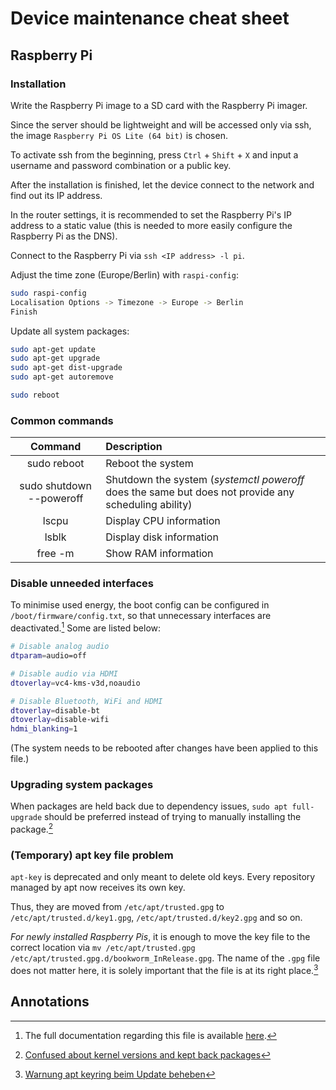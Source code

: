 # Device maintenance cheat sheet

## Raspberry Pi

### Installation

Write the Raspberry Pi image to a SD card with the Raspberry Pi imager.

Since the server should be lightweight and will be accessed only via ssh, the image `Raspberry Pi OS Lite (64 bit)` is chosen.

To activate ssh from the beginning, press `Ctrl` + `Shift` + `X` and input a username and password combination or a public key.

After the installation is finished, let the device connect to the network and find out its IP address.

In the router settings, it is recommended to set the Raspberry Pi's IP address to a static value (this is needed to more easily configure the Raspberry Pi as the DNS).

Connect to the Raspberry Pi via `ssh <IP address> -l pi`.

Adjust the time zone (Europe/Berlin) with `raspi-config`:

```sh
sudo raspi-config
Localisation Options -> Timezone -> Europe -> Berlin
Finish
```

Update all system packages:

```sh
sudo apt-get update 
sudo apt-get upgrade 
sudo apt-get dist-upgrade 
sudo apt-get autoremove

sudo reboot
```

### Common commands

| Command | Description |
| :-: | :-- |
| sudo reboot | Reboot the system |
| sudo shutdown --poweroff | Shutdown the system (*systemctl poweroff* does the same but does not provide any scheduling ability) |
| lscpu | Display CPU information |
| lsblk | Display disk information |
| free -m | Show RAM information |

### Disable unneeded interfaces

To minimise used energy, the boot config can be configured in `/boot/firmware/config.txt`, so that unnecessary interfaces are deactivated.[^pihole-boot] Some are listed below:

```sh
# Disable analog audio
dtparam=audio=off

# Disable audio via HDMI
dtoverlay=vc4-kms-v3d,noaudio

# Disable Bluetooth, WiFi and HDMI
dtoverlay=disable-bt
dtoverlay=disable-wifi
hdmi_blanking=1
```

(The system needs to be rebooted after changes have been applied to this file.)

### Upgrading system packages

When packages are held back due to dependency issues, `sudo apt full-upgrade` should be preferred instead of trying to manually installing the package.[^full-upgrade]

### (Temporary) apt key file problem

`apt-key` is deprecated and only meant to delete old keys. Every repository managed by apt now receives its own key.

Thus, they are moved from `/etc/apt/trusted.gpg` to `/etc/apt/trusted.d/key1.gpg`, `/etc/apt/trusted.d/key2.gpg` and so on.

*For newly installed Raspberry Pis*, it is enough to move the key file to the correct location via `mv /etc/apt/trusted.gpg /etc/apt/trusted.gpg.d/bookworm_InRelease.gpg`. The name of the `.gpg` file does not matter here, it is solely important that the file is at its right place.[^apt-key]

## Annotations

[^pihole-boot]: The full documentation regarding this file is available [here](https://www.raspberrypi.com/documentation/computers/config_txt.html).
[^full-upgrade]: [Confused about kernel versions and kept back packages](https://forums.raspberrypi.com/viewtopic.php?t=365267)
[^apt-key]: [Warnung apt keyring beim Update beheben](https://forum-raspberrypi.de/forum/thread/60014-warnung-apt-keyring-beim-update-beheben/)
